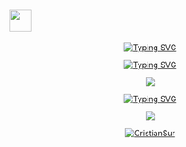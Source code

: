 # <img height="40" src="https://raw.githubusercontent.com/innng/innng/master/assets/kyubey.gif"/>

<p align="center">
  <a href="https://git.io/typing-svg"><img src="https://readme-typing-svg.demolab.com?font=Kalam&size=30&duration=2500&pause=550&color=FDFFFC&center=true&width=500&lines=Certified+Full-stack+web+developer;Always+for+any+move;3%2B+years+of+coding+experience;Permanently+learning+new+technologies" alt="Typing SVG" /></a>
</p>

<p align="center">
<a href="https://git.io/typing-svg"><img src="https://readme-typing-svg.demolab.com?font=Kalam&size=30&color=FDFFFC&center=true&repeat=false&width=435&lines=Main+technologies" alt="Typing SVG" /></a></p>

<p align="center">
  <a href="https://skillicons.dev">
    <img src="https://skillicons.dev/icons?i=java,kotlin,spring,vue,react&theme=light" />
  </a>
</p>

<p align="center">
  <a href="https://git.io/typing-svg"><img src="https://readme-typing-svg.demolab.com?font=Kalam&size=30&color=FDFFFC&center=true&repeat=false&width=435&lines=And+so+on" alt="Typing SVG" /></a>
</p>

<p align="center">
  <a href="https://skillicons.dev">
    <img src="https://skillicons.dev/icons?i=git,kubernetes,docker,idea,aws,gradle,maven&theme=light" />
  </a>
</p>

<p align="center">
  <a href="https://count.getloli.com/get/@CristianSur"><img src="https://count.getloli.com/get/@CristianSur?theme=rule34" alt="CristianSur"/></a>
</p>

